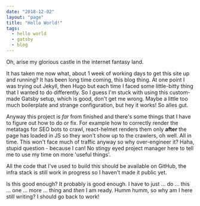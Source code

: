 ```yaml
---
date: "2018-12-02"
layout: "page"
title: "Hello World!"
tags:
  - hello world
  - gatsby
  - blog
---
```


Oh, arise my glorious castle in the internet fantasy land.

It has taken me now what, about 1 week of working days to get this site up and running? It has been long time coming, this blog thing. At one point I was trying out Jekyll, then Hugo but each time I faced some little-bitty thing that I wanted to do differently. So I guess I'm stuck with using this custom-made Gatsby setup, which is good, don't get me wrong. Maybe a little too much boilerplate and strange configuration, but hey it works! So alles gut.

Anyway this project is *far* from finished and there's some things that I have to figure out how to do or fix. For example how to correctly render the metatags for SEO bots to crawl, react-helmet renders them only **after** the page has loaded in JS so they won't show up to the crawlers, oh well. All in time. This won't face much of traffic anyway so why over-engineer it? Haha, stupid question - because I can! No stingy eyed project manager here to tell me to use my time on more 'useful things'.

All the code that I've used to build this should be available on GitHub, the infra stack is still work in progress so I haven't made it public yet.

Is this good enough? It probably is good enough. I have to just ... do ... this ... one ... more ... thing and *then* I am ready. Humm humm, so why am I here still writing? I should go back to work!